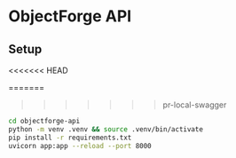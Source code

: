 # ObjectForge API

## Setup
<<<<<<< HEAD

=======
>>>>>>> pr-local-swagger
```bash
cd objectforge-api
python -m venv .venv && source .venv/bin/activate
pip install -r requirements.txt
uvicorn app:app --reload --port 8000
```
